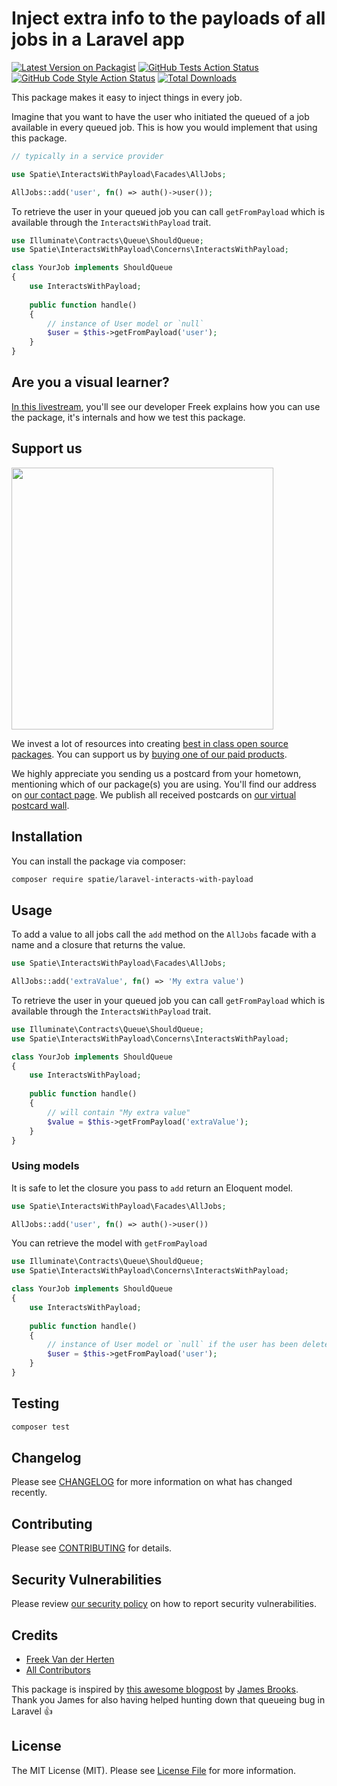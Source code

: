 # Inject extra info to the payloads of all jobs in a Laravel app

[![Latest Version on Packagist](https://img.shields.io/packagist/v/spatie/laravel-interacts-with-payload.svg?style=flat-square)](https://packagist.org/packages/spatie/laravel-interacts-with-payload)
[![GitHub Tests Action Status](https://img.shields.io/github/workflow/status/spatie/laravel-interacts-with-payload/run-tests?label=tests)](https://github.com/spatie/laravel-interacts-with-payload/actions?query=workflow%3Arun-tests+branch%3Amaster)
[![GitHub Code Style Action Status](https://img.shields.io/github/workflow/status/spatie/laravel-interacts-with-payload/Check%20&%20fix%20styling?label=code%20style)](https://github.com/spatie/laravel-interacts-with-payload/actions?query=workflow%3A"Check+%26+fix+styling"+branch%3Amaster)
[![Total Downloads](https://img.shields.io/packagist/dt/spatie/laravel-interacts-with-payload.svg?style=flat-square)](https://packagist.org/packages/spatie/laravel-interacts-with-payload)

This package makes it easy to inject things in every job. 

Imagine that you want to have the user who initiated the queued of a job available in every queued job. This is how you would implement that using this package.

```php
// typically in a service provider

use Spatie\InteractsWithPayload\Facades\AllJobs;

AllJobs::add('user', fn() => auth()->user());
```

To retrieve the user in your queued job you can call `getFromPayload` which is available through the `InteractsWithPayload` trait.

```php
use Illuminate\Contracts\Queue\ShouldQueue;
use Spatie\InteractsWithPayload\Concerns\InteractsWithPayload;

class YourJob implements ShouldQueue
{
    use InteractsWithPayload;  
    
    public function handle()
    {
        // instance of User model or `null`
        $user = $this->getFromPayload('user');
    }  
}
```

## Are you a visual learner?

[In this livestream](https://youtu.be/DY8i5eaXCbM?t=1688), you'll see our developer Freek explains how you can use the package, it's internals and how we test this package.

## Support us

[<img src="https://github-ads.s3.eu-central-1.amazonaws.com/laravel-interacts-with-payload.jpg?t=1" width="419px" />](https://spatie.be/github-ad-click/laravel-interacts-with-payload)

We invest a lot of resources into creating [best in class open source packages](https://spatie.be/open-source). You can support us by [buying one of our paid products](https://spatie.be/open-source/support-us).

We highly appreciate you sending us a postcard from your hometown, mentioning which of our package(s) you are using. You'll find our address on [our contact page](https://spatie.be/about-us). We publish all received postcards on [our virtual postcard wall](https://spatie.be/open-source/postcards).

## Installation

You can install the package via composer:

```bash
composer require spatie/laravel-interacts-with-payload
```

## Usage

To add a value to all jobs call the `add` method on the `AllJobs` facade with a name and a closure that returns the value.

```php
use Spatie\InteractsWithPayload\Facades\AllJobs;

AllJobs::add('extraValue', fn() => 'My extra value')
```

To retrieve the user in your queued job you can call `getFromPayload` which is available through the `InteractsWithPayload` trait.

```php
use Illuminate\Contracts\Queue\ShouldQueue;
use Spatie\InteractsWithPayload\Concerns\InteractsWithPayload;

class YourJob implements ShouldQueue
{
    use InteractsWithPayload;  
    
    public function handle()
    {
        // will contain "My extra value"
        $value = $this->getFromPayload('extraValue');
    }  
}
```

### Using models

It is safe to let the closure you pass to `add` return an Eloquent model. 

```php
use Spatie\InteractsWithPayload\Facades\AllJobs;

AllJobs::add('user', fn() => auth()->user())
```

You can retrieve the model with `getFromPayload`

```php
use Illuminate\Contracts\Queue\ShouldQueue;
use Spatie\InteractsWithPayload\Concerns\InteractsWithPayload;

class YourJob implements ShouldQueue
{
    use InteractsWithPayload;  
    
    public function handle()
    {
        // instance of User model or `null` if the user has been deleted in the meantime
        $user = $this->getFromPayload('user');
    }  
}
```

## Testing

```bash
composer test
```

## Changelog

Please see [CHANGELOG](CHANGELOG.md) for more information on what has changed recently.

## Contributing

Please see [CONTRIBUTING](https://github.com/spatie/.github/blob/main/CONTRIBUTING.md) for details.

## Security Vulnerabilities

Please review [our security policy](../../security/policy) on how to report security vulnerabilities.

## Credits

- [Freek Van der Herten](https://github.com/freekmurze)
- [All Contributors](../../contributors)

This package is inspired by [this awesome blogpost](https://james.brooks.page/blog/injecting-additional-data-into-laravel-queued-jobs/) by [James Brooks](https://twitter.com/jbrooksuk). Thank you James for also having helped hunting down that queueing bug in Laravel 👍

## License

The MIT License (MIT). Please see [License File](LICENSE.md) for more information.
